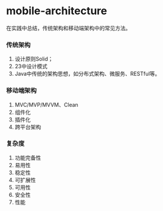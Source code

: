 # mobile-architecture
在实践中总结，传统架构和移动端架构中的常见方法。

### 传统架构
1. 设计原则Solid；
2. 23中设计模式
3. Java中传统的架构思想，如分布式架构、微服务、RESTful等。


### 移动端架构
1. MVC/MVP/MVVM、Clean
2. 组件化
3. 插件化
4. 跨平台架构


### 复杂度
1. 功能完备性
2. 易用性
3. 稳定性
4. 可扩展性
5. 可用性
6. 安全性
7. 性能
